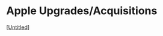 # Apple Upgrades/Acquisitions

[[Untitled]]

[//begin]: # "Autogenerated link references for markdown compatibility"
[Untitled]: ../Articles/Untitled.md "Untitled"
[//end]: # "Autogenerated link references"